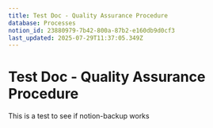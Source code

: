 ```yaml
---
title: Test Doc - Quality Assurance Procedure
database: Processes
notion_id: 23880979-7b42-800a-87b2-e160db9d0cf3
last_updated: 2025-07-29T11:37:05.349Z
---
```


# Test Doc - Quality Assurance Procedure


This is a test to see if notion-backup works

